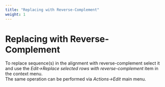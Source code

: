 ```yaml
---
title: "Replacing with Reverse-Complement"
weight: 1
---
```



# Replacing with Reverse-Complement

To replace sequence(s) in the alignment with reverse-complement select it and use the _Edit->Replace selected rows with reverse-complement_ item in the context menu.  
The same operation can be performed via _Actions->Edit_ main menu.